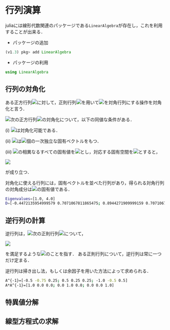 # 行列演算

juliaには線形代数関連のパッケージである```LinearAlgebra```が存在し，これを利用することが出来る．

* パッケージの追加
```julia
(v1.3) pkg> add LinearAlgebra
```

* パッケージの利用
```julia
using LinearAlgebra
```

## 行列の対角化
ある正方行列<img src="https://latex.codecogs.com/gif.latex?A">に対して，正則行列<img src="https://latex.codecogs.com/gif.latex?P">を用いて<img src="https://latex.codecogs.com/gif.latex?P^{-1}AP">を対角行列にする操作を対角化と言う．

<img src="https://latex.codecogs.com/gif.latex?n">次の正方行列<img src="https://latex.codecogs.com/gif.latex?A">の対角化について，以下の同値な条件がある．

(i) <img src="https://latex.codecogs.com/gif.latex?A">は対角化可能である．

(ii) <img src="https://latex.codecogs.com/gif.latex?A">は<img src="https://latex.codecogs.com/gif.latex?n">個の一次独立な固有ベクトルをもつ．

(iii) <img src="https://latex.codecogs.com/gif.latex?A">の相異なるすべての固有値を<img src="https://latex.codecogs.com/gif.latex?\lambda_1,\dots,\lambda_p">とし，対応する固有空間を<img src="https://latex.codecogs.com/gif.latex?V(\lambda_1),\dots,V(\lambda_p)">とすると，

<img src="https://latex.codecogs.com/gif.latex?n=dimV(\lambda_1)+\dots+dimV(\lambda_p)">

が成り立つ．

対角化に使える行列には，固有ベクトルを並べた行列があり，得られる対角行列の対角成分は<img src="https://latex.codecogs.com/gif.latex?A">の固有値である．

```bash
Eigenvalues=[1.0, 4.0]
D=[-0.4472135954999579 0.7071067811865475; 0.8944271909999159 0.7071067811865475]
```

## 逆行列の計算
逆行列は，<img src="https://latex.codecogs.com/gif.latex?n">次の正則行列<img src="https://latex.codecogs.com/gif.latex?A">について，

<img src="https://latex.codecogs.com/gif.latex?AA^{-1}=A^{-1}A=E">

を満足するような<img src="https://latex.codecogs.com/gif.latex?A^{-1}">のことを指す．
ある正則行列について，逆行列は常に一つだけ定まる．

逆行列は掃き出し法，もしくは余因子を用いた方法によって求められる．

```bash
A^{-1}=[-0.5 -0.75 0.25; 0.5 0.25 0.25; -1.0 -0.5 0.5]
A*A^{-1}=[1.0 0.0 0.0; 0.0 1.0 0.0; 0.0 0.0 1.0]
```


## 特異値分解

## 線型方程式の求解